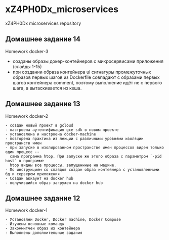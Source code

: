 # xZ4PH0Dx_microservices
xZ4PH0Dx microservices repository

## Домашнее задание 14

Homework docker-3
 - созданы образы докер-контейнеров с микросервисами приложения (слайды 1-15)
 - при создании образа контейнера ui сигнатуры промежуточных образов первых шагов
   из Dockerfile совпадают с образами первых шагов контейнера comment, поэтому
   выполнение идёт не с первого шага, а вытаскивается из кеша.

## Домашнее задание 13 

Homework docker-2

    - cоздан новый проект в gcloud
    - настроена аутентификация gce sdk в новом проекте
    - установлена и настроена docker-machine
    - повторена практика из лекции с различными уровнями изоляции пространств имен
    - при запуске в изолированном пространстве имен процессов виден только один процесс --
      сама программа htop. При запуске же этого образа с параметром `-pid host` в программе
      htop видны все процессы, запущеннные на машине.
    - По инструкциям со слайдов создан образ контейнера с установленными бд и сервером приложения
    - Создан аккаунт на docker hub
    - получившийся образ загружен на docker hub

## Домашнее задание 12

Homework docker-1

    - Установлен Docker, Docker machine, Docker Compose
    - Изучены основные команды
    - Закоммитчен образ из контейнера
    - Выполнены дополнительные задания
